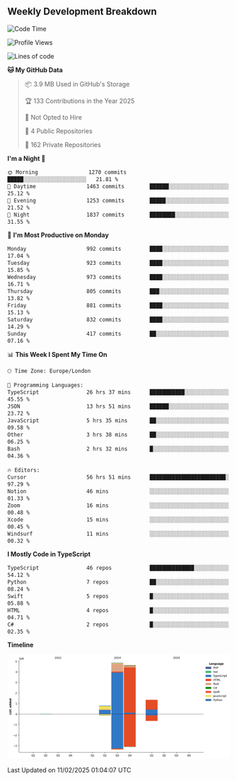 


## Weekly Development Breakdown
<!--START_SECTION:waka-->
![Code Time](http://img.shields.io/badge/Code%20Time-1%2C938%20hrs%2011%20mins-blue)

![Profile Views](http://img.shields.io/badge/Profile%20Views-0-blue)

![Lines of code](https://img.shields.io/badge/From%20Hello%20World%20I%27ve%20Written-11.7%20million%20lines%20of%20code-blue)

**🐱 My GitHub Data** 

> 📦 3.9 MB Used in GitHub's Storage 
 > 
> 🏆 133 Contributions in the Year 2025
 > 
> 🚫 Not Opted to Hire
 > 
> 📜 4 Public Repositories 
 > 
> 🔑 162 Private Repositories 
 > 
**I'm a Night 🦉** 

```text
🌞 Morning                1270 commits        █████░░░░░░░░░░░░░░░░░░░░   21.81 % 
🌆 Daytime                1463 commits        ██████░░░░░░░░░░░░░░░░░░░   25.12 % 
🌃 Evening                1253 commits        █████░░░░░░░░░░░░░░░░░░░░   21.52 % 
🌙 Night                  1837 commits        ████████░░░░░░░░░░░░░░░░░   31.55 % 
```
📅 **I'm Most Productive on Monday** 

```text
Monday                   992 commits         ████░░░░░░░░░░░░░░░░░░░░░   17.04 % 
Tuesday                  923 commits         ████░░░░░░░░░░░░░░░░░░░░░   15.85 % 
Wednesday                973 commits         ████░░░░░░░░░░░░░░░░░░░░░   16.71 % 
Thursday                 805 commits         ███░░░░░░░░░░░░░░░░░░░░░░   13.82 % 
Friday                   881 commits         ████░░░░░░░░░░░░░░░░░░░░░   15.13 % 
Saturday                 832 commits         ████░░░░░░░░░░░░░░░░░░░░░   14.29 % 
Sunday                   417 commits         ██░░░░░░░░░░░░░░░░░░░░░░░   07.16 % 
```


📊 **This Week I Spent My Time On** 

```text
🕑︎ Time Zone: Europe/London

💬 Programming Languages: 
TypeScript               26 hrs 37 mins      ███████████░░░░░░░░░░░░░░   45.55 % 
JSON                     13 hrs 51 mins      ██████░░░░░░░░░░░░░░░░░░░   23.72 % 
JavaScript               5 hrs 35 mins       ██░░░░░░░░░░░░░░░░░░░░░░░   09.58 % 
Other                    3 hrs 38 mins       ██░░░░░░░░░░░░░░░░░░░░░░░   06.25 % 
Bash                     2 hrs 32 mins       █░░░░░░░░░░░░░░░░░░░░░░░░   04.36 % 

🔥 Editors: 
Cursor                   56 hrs 51 mins      ████████████████████████░   97.29 % 
Notion                   46 mins             ░░░░░░░░░░░░░░░░░░░░░░░░░   01.33 % 
Zoom                     16 mins             ░░░░░░░░░░░░░░░░░░░░░░░░░   00.48 % 
Xcode                    15 mins             ░░░░░░░░░░░░░░░░░░░░░░░░░   00.45 % 
Windsurf                 11 mins             ░░░░░░░░░░░░░░░░░░░░░░░░░   00.32 % 
```

**I Mostly Code in TypeScript** 

```text
TypeScript               46 repos            ██████████████░░░░░░░░░░░   54.12 % 
Python                   7 repos             ██░░░░░░░░░░░░░░░░░░░░░░░   08.24 % 
Swift                    5 repos             █░░░░░░░░░░░░░░░░░░░░░░░░   05.88 % 
HTML                     4 repos             █░░░░░░░░░░░░░░░░░░░░░░░░   04.71 % 
C#                       2 repos             █░░░░░░░░░░░░░░░░░░░░░░░░   02.35 % 
```



**Timeline**

![Lines of Code chart](https://raw.githubusercontent.com/mars-arch/mars-arch/main/assets/bar_graph.png)


 Last Updated on 11/02/2025 01:04:07 UTC
<!--END_SECTION:waka-->
